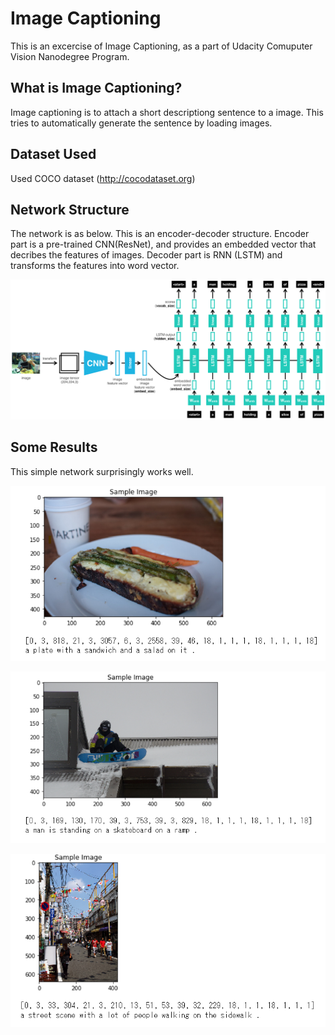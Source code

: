 # Image Captioning 

This is an excercise of Image Captioning, as a part of Udacity Comuputer Vision Nanodegree Program.

## What is Image Captioning? 

Image captioning is to attach a short descriptiong sentence to a image. This tries to automatically generate the sentence by loading images. 

## Dataset Used

Used COCO dataset  (http://cocodataset.org)

## Network Structure 

The network is as below. This is an encoder-decoder structure. Encoder part is a pre-trained CNN(ResNet), and provides an embedded vector that decribes the features of images. 
Decoder part is RNN (LSTM) and transforms the features into word vector.
 
![image](./images/encoder-decoder.png)


## Some Results 

This simple network surprisingly works well. 


![image](./images/result1.png)

![image](./images/result2.png)

![image](./images/result3.png)